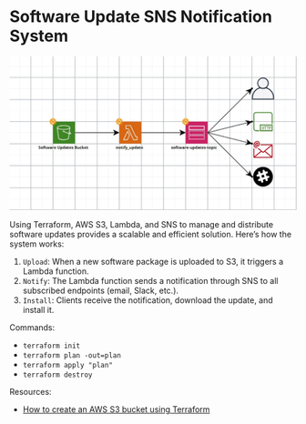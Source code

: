 # Software Update SNS Notification System
![image](https://github.com/CHIHCHIEH-LAI/Software-Update-SNS-Notification-System/blob/main/imgs/diagram.jpg)

Using Terraform, AWS S3, Lambda, and SNS to manage and distribute software updates provides a scalable and efficient solution. Here’s how the system works:

1. `Upload`: When a new software package is uploaded to S3, it triggers a Lambda function.
2. `Notify`: The Lambda function sends a notification through SNS to all subscribed endpoints (email, Slack, etc.).
3. `Install`: Clients receive the notification, download the update, and install it.

Commands:

- `terraform init`
- `terraform plan -out=plan`
- `terraform apply "plan"`
- `terraform destroy`

Resources:

- [How to create an AWS S3 bucket using Terraform](https://kodekloud.com/blog/how-to-create-aws-s3-bucket-using-terraform/)
